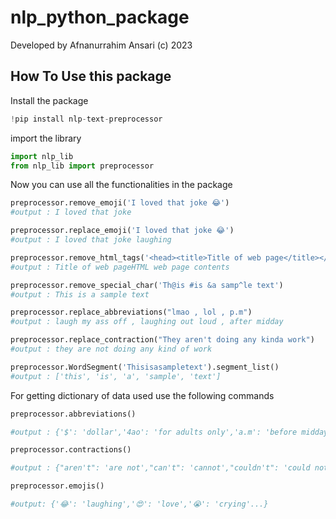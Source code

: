 # nlp_python_package

Developed by Afnanurrahim Ansari (c) 2023

## How To Use this package

Install the package

```python
!pip install nlp-text-preprocessor
```

import the library

```python
import nlp_lib
from nlp_lib import preprocessor
```

Now you can use all the functionalities in the package

```python
preprocessor.remove_emoji('I loved that joke 😂')
#output : I loved that joke 

preprocessor.replace_emoji('I loved that joke 😂')
#output : I loved that joke laughing

preprocessor.remove_html_tags('<head><title>Title of web page</title></head><body>HTML web page contents </body>')
#output : Title of web pageHTML web page contents 

preprocessor.remove_special_char('Th@is #is &a samp^le text')
#output : This is a sample text

preprocessor.replace_abbreviations("lmao , lol , p.m")
#output : laugh my ass off , laughing out loud , after midday

preprocessor.replace_contraction("They aren't doing any kinda work")
#output : they are not doing any kind of work

preprocessor.WordSegment('Thisisasampletext').segment_list()
#output : ['this', 'is', 'a', 'sample', 'text']

```

For getting dictionary of data used use the following commands
```python
preprocessor.abbreviations()

#output : {'$': 'dollar','4ao': 'for adults only','a.m': 'before midday','a3': 'anytime anywhere anyplace','acct': 'account',...}

preprocessor.contractions()

#output : {"aren't": 'are not',"can't": 'cannot',"couldn't": 'could not',"didn't": 'did not',...}

preprocessor.emojis()

#output: {'😂': 'laughing','😍': 'love','😭': 'crying'...}

```

